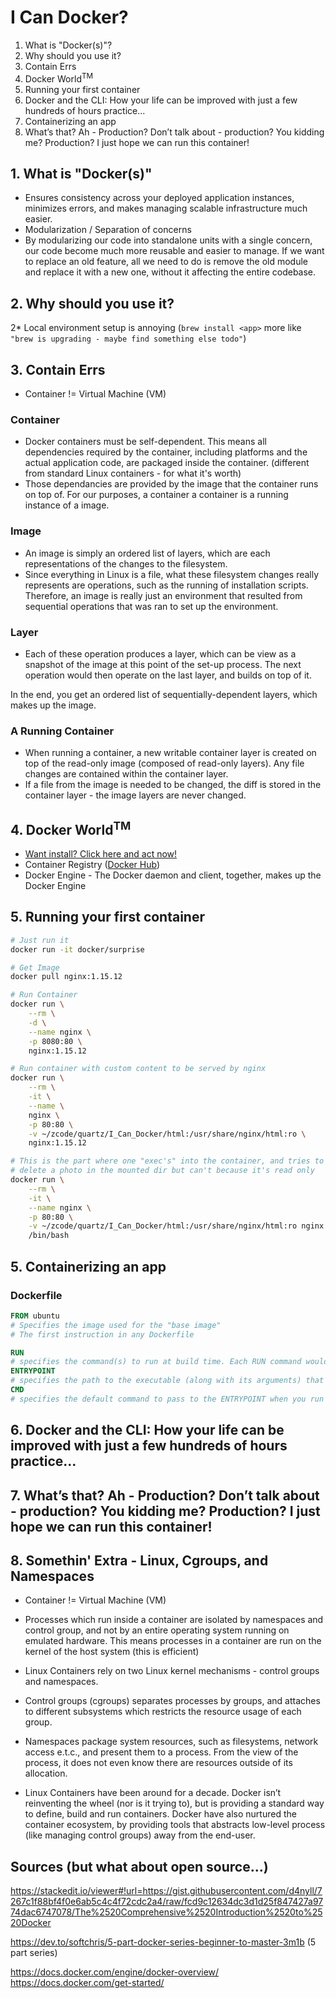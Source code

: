# I Can Docker?

1. What is "Docker(s)"?
2. Why should you use it?
3. Contain Errs
4. Docker World<sup>TM</sup>
5. Running your first container
6. Docker and the CLI: How your life can be improved with just a few hundreds of hours practice...
7. Containerizing an app
8. What’s that? Ah - Production? Don’t talk about - production? You kidding me? Production? I just hope we can run this container!

## 1. What is "Docker(s)"

* Ensures consistency across your deployed application instances, minimizes errors, and makes managing scalable infrastructure much easier.
* Modularization / Separation of concerns
* By modularizing our code into standalone units with a single concern, our code become much more reusable and easier to manage. If we want to replace an old feature, all we need to do is remove the old module and replace it with a new one, without it affecting the entire codebase.

## 2. Why should you use it?

2* Local environment setup is annoying (`brew install <app>` more like `"brew is upgrading - maybe find something else todo"`)

## 3. Contain Errs

* Container != Virtual Machine (VM)

### Container

* Docker containers must be self-dependent. This means all dependencies required by the container, including platforms and the actual application code, are packaged inside the container. (different from standard Linux containers - for what it's worth)
* Those dependancies are provided by the image that the container runs on top of. For our purposes, a container a container is a running instance of a image.

### Image

* An image is simply an ordered list of layers, which are each representations of the changes to the filesystem.
* Since everything in Linux is a file, what these filesystem changes really represents are operations, such as the running of installation scripts. Therefore, an image is really just an environment that resulted from sequential operations that was ran to set up the environment.

### Layer

* Each of these operation produces a layer, which can be view as a snapshot of the image at this point of the set-up process. The next operation would then operate on the last layer, and builds on top of it.

In the end, you get an ordered list of sequentially-dependent layers, which makes up the image.

### A Running Container

* When running a container, a new writable container layer is created on top of the read-only image (composed of read-only layers). Any file changes are contained within the container layer.
* If a file from the image is needed to be changed, the diff is stored in the container layer - the image layers are never changed.

## 4. Docker World<sup>TM</sup>

* [Want install? Click here and act now!](https://hub.docker.com/editions/community/docker-ce-desktop-mac)
* Container Registry ([Docker Hub](https://hub.docker.com/))
* Docker Engine - The Docker daemon and client, together, makes up the Docker Engine

## 5. Running your first container

```bash
# Just run it
docker run -it docker/surprise

# Get Image
docker pull nginx:1.15.12

# Run Container
docker run \
    --rm \
    -d \
    --name nginx \
    -p 8080:80 \
    nginx:1.15.12

# Run container with custom content to be served by nginx
docker run \
    --rm \
    -it \
    --name \
    nginx \
    -p 80:80 \
    -v ~/zcode/quartz/I_Can_Docker/html:/usr/share/nginx/html:ro \
    nginx:1.15.12

# This is the part where one "exec's" into the container, and tries to
# delete a photo in the mounted dir but can't because it's read only
docker run \
    --rm \
    -it \
    --name nginx \
    -p 80:80 \
    -v ~/zcode/quartz/I_Can_Docker/html:/usr/share/nginx/html:ro nginx:1.15.12 \
    /bin/bash
```

## 5. Containerizing an app

### Dockerfile


```dockerfile
FROM ubuntu
# Specifies the image used for the "base image"
# The first instruction in any Dockerfile

RUN
# specifies the command(s) to run at build time. Each RUN command would be a new layer in our image.
ENTRYPOINT
# specifies the path to the executable (along with its arguments) that should be ran when initiated with docker run <your-image>. If this is not specified, it defaults to the shell (/bin/sh -c)
CMD
# specifies the default command to pass to the ENTRYPOINT when you run docker run. There should only be one, and only one, CMD instruction in a Dockerfile. If multiple are provided, the last one will be used.
```

## 6. Docker and the CLI: How your life can be improved with just a few hundreds of hours practice...

## 7. What’s that? Ah - Production? Don’t talk about - production? You kidding me? Production? I just hope we can run this container!

## 8. Somethin' Extra - Linux, Cgroups, and Namespaces

* Container != Virtual Machine (VM)
* Processes which run inside a container are isolated by namespaces and control group, and not by an entire operating system running on emulated hardware. This means processes in a container are run on the kernel of the host system (this is efficient)

* Linux Containers rely on two Linux kernel mechanisms - control groups and namespaces.
* Control groups (cgroups) separates processes by groups, and attaches to different subsystems which restricts the resource usage of each group.
* Namespaces package system resources, such as filesystems, network access e.t.c., and present them to a process. From the view of the process, it does not even know there are resources outside of its allocation.

* Linux Containers have been around for a decade. Docker isn’t reinventing the wheel (nor is it trying to), but is providing a standard way to define, build and run containers. Docker have also nurtured the container ecosystem, by providing tools that abstracts low-level process (like managing control groups) away from the end-user.

## Sources (but what about open source...)

https://stackedit.io/viewer#!url=https://gist.githubusercontent.com/d4nyll/7267c1f88bf4f0e6ab5c4c4f72cdc2a4/raw/fcd9c12634dc3d1d25f847427a9774dac6747078/The%2520Comprehensive%2520Introduction%2520to%2520Docker

https://dev.to/softchris/5-part-docker-series-beginner-to-master-3m1b (5 part series)

https://docs.docker.com/engine/docker-overview/
https://docs.docker.com/get-started/
